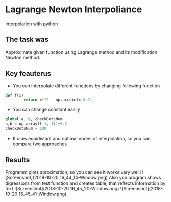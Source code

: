 # Lagrange Newton Interpoliance
Interpolation with python
## The task was
Approximate given function using Lagrange method and its modification Newton method. 
## Key feauterus
- You can interpolate different functions by changing following function
```py
def f(x):
        return x**2 - np.arcsin(x-0.2)
```
- You can change constant easily
```py
global a, b, checkDotsNum
a,b = np.array([-1, 1])+0.2
checkDotsNum = 100
```
- It uses equidistant and optimal nodes of interpolation, so you can compare two approaches
## Results
Programm plots aproximation, so you can see it works very well!
![Screenshot](2018-10-20 16_44_14-Window.png)
Also you program shows digressions from test function and creates  table, that reflects information by text
![Screenshot](2018-10-20 16_45_20-Window.png)
![Screenshot](2018-10-20 16_45_41-Window.png)


